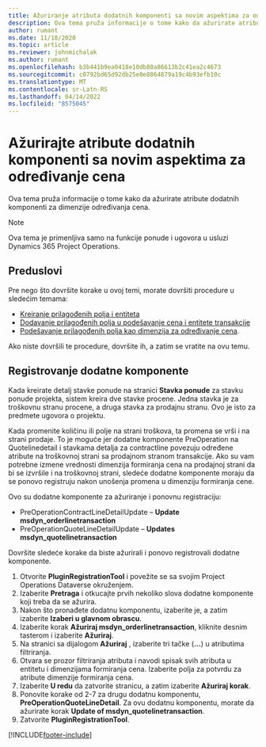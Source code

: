 ```yaml
---
title: Ažuriranje atributa dodatnih komponenti sa novim aspektima za određivanje cena
description: Ova tema pruža informacije o tome kako da ažurirate atribute dodatnih komponenti za dimenzije određivanja cena.
author: rumant
ms.date: 11/18/2020
ms.topic: article
ms.reviewer: johnmichalak
ms.author: rumant
ms.openlocfilehash: b3b441b9ea0418e10db80a86613b2c41ea2c4673
ms.sourcegitcommit: c0792bd65d92db25e0e8864879a19c4b93efb10c
ms.translationtype: MT
ms.contentlocale: sr-Latn-RS
ms.lasthandoff: 04/14/2022
ms.locfileid: "8575045"
---
```

# <a name="update-plug-in-attributes-with-new-pricing-dimensions"></a>Ažurirajte atribute dodatnih komponenti sa novim aspektima za određivanje cena

Ova tema pruža informacije o tome kako da ažurirate atribute dodatnih komponenti za dimenzije određivanja cena.

> [!NOTE]
> Ova tema je primenljiva samo na funkcije ponude i ugovora u usluzi Dynamics 365 Project Operations.

## <a name="prerequisites"></a>Preduslovi
Pre nego što dovršite korake u ovoj temi, morate dovršiti procedure u sledećim temama:

  - [Kreiranje prilagođenih polja i entiteta](create-custom-fields-entities-pricing-dimensions.md) 
  - [Dodavanje prilagođenih polja u podešavanje cena i entitete transakcije ](add-custom-fields-price-setup-transactional-entities.md)
  - [Podešavanje prilagođenih polja kao dimenzija za određivanje cena](set-up-custom-fields-pricing-dimensions.md). 
  
Ako niste dovršili te procedure, dovršite ih, a zatim se vratite na ovu temu.

## <a name="register-a-plug-in"></a>Registrovanje dodatne komponente
Kada kreirate detalj stavke ponude na stranici **Stavka ponude** za stavku ponude projekta, sistem kreira dve stavke procene. Jedna stavka je za troškovnu stranu procene, a druga stavka za prodajnu stranu. Ovo je isto za predmete ugovora o projektu.

Kada promenite količinu ili polje na strani troškova, ta promena se vrši i na strani prodaje. To je moguće jer dodatne komponente PreOperation na Quotelinedetail i stavkama detalja za contractline povezuju određene atribute na troškovnoj strani sa prodajnom stranom transakcije. Ako su vam potrebne izmene vrednosti dimenzija formiranja cena na prodajnoj strani da bi se izvršile i na troškovnoj strani, sledeće dodatne komponente moraju da se ponovo registruju nakon unošenja promena u dimenziju formiranja cene.

Ovo su dodatne komponente za ažuriranje i ponovnu registraciju:

- PreOperationContractLineDetailUpdate – **Update msdyn_orderlinetransaction**
- PreOperationQuoteLineDetailUpdate – **Updates msdyn_quotelinetransaction**

Dovršite sledeće korake da biste ažurirali i ponovo registrovali dodatne komponente.

1. Otvorite **PluginRegistrationTool** i povežite se sa svojim Project Operations Dataverse okruženjem.
2. Izaberite **Pretraga** i otkucajte prvih nekoliko slova dodatne komponente koji treba da se ažurira.
3. Nakon što pronađete dodatnu komponentu, izaberite je, a zatim izaberite **Izaberi u glavnom obrascu**.
4. Izaberite korak **Ažuriraj msdyn_orderlinetransaction**, kliknite desnim tasterom i izaberite **Ažuriraj**.
5. Na stranici sa dijalogom **Ažuriraj** , izaberite tri tačke (**...**) u atributima filtriranja.
6. Otvara se prozor filtriranja atributa i navodi spisak svih atributa u entitetu i dimenzijama formiranja cena. Izaberite polja za potvrdu za atribute dimenzije formiranja cena.
7. Izaberite **U redu** da zatvorite stranicu, a zatim izaberite **Ažuriraj korak**.
8. Ponovite korake od 2-7 za drugu dodatnu komponentu, **PreOperationQuoteLineDetail**. Za ovu dodatnu komponentu, morate da ažurirate korak **Update of msdyn_quotelinetransaction**.
9. Zatvorite **PluginRegistrationTool**.


[!INCLUDE[footer-include](../includes/footer-banner.md)]